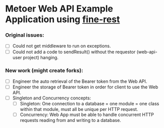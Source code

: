 # Metoer Web API Example Application using [fine-rest](https://github.com/aadamsx/fine-rest)

### Original issues:

- [ ] Could not get middleware to run on exceptions.
- [ ] Could not add a code to sendResult() without the requestor (web-api-user project) hanging.

### New work (might create forks):

- [ ] Engineer the auto retrieval of the Bearer token from the Web API.
- [ ] Engineer the storage of Bearer token in order for client to use the Web API.
- [ ] Singleton and Concurrency concepts:
  - [ ] Singleton: One connection to a database = one module = one class within that module, must all be unique per HTTP request.
  - [ ] Concurrency: Web App must be able to handle concurrent HTTP requests reading from and writing to a database.
